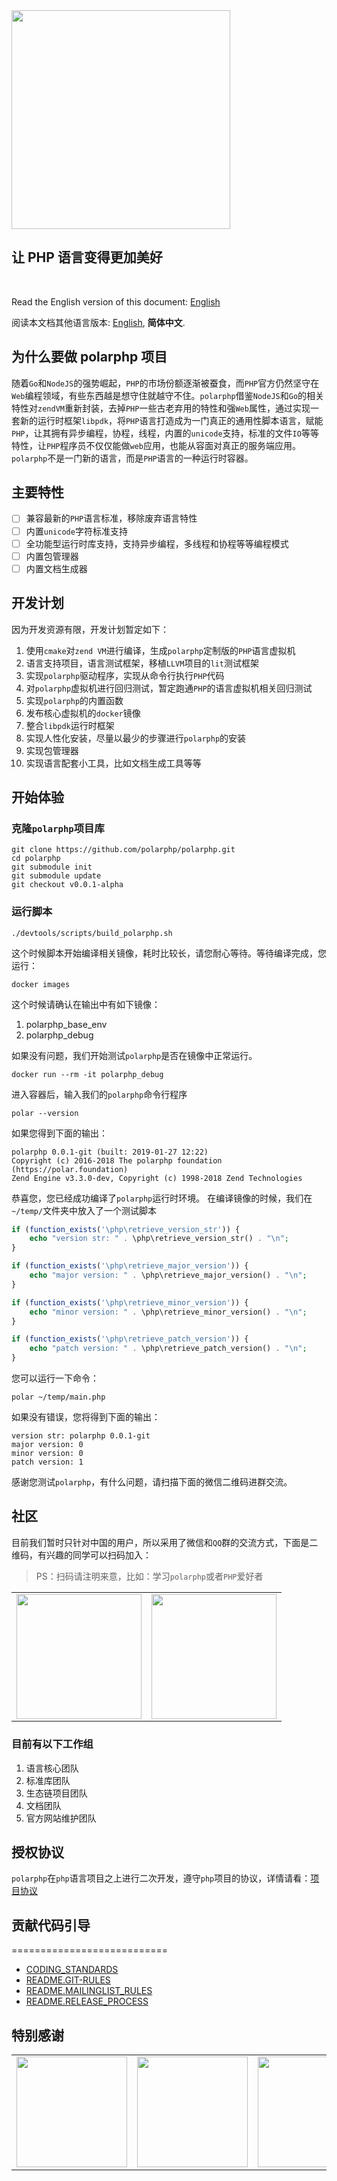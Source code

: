 <img width="350" src ="https://raw.githubusercontent.com/polarphp/polarphp/master/assets/images/polarphp.png"/>

## 让 PHP 语言变得更加美好

<br/>

Read the English version of this document: [English](README.en_US.md)

阅读本文档其他语言版本: [English](README.en_US.md), **简体中文**.

## 为什么要做 polarphp 项目

随着`Go`和`NodeJS`的强势崛起，`PHP`的市场份额逐渐被蚕食，而`PHP`官方仍然坚守在`Web`编程领域，有些东西越是想守住就越守不住。`polarphp`借鉴`NodeJS`和`Go`的相关特性对`zendVM`重新封装，去掉`PHP`一些古老弃用的特性和强`Web`属性，通过实现一套新的运行时框架`libpdk`，将`PHP`语言打造成为一门真正的通用性脚本语言，赋能`PHP`，让其拥有异步编程，协程，线程，内置的`unicode`支持，标准的文件`IO`等等特性，让`PHP`程序员不仅仅能做`web`应用，也能从容面对真正的服务端应用。`polarphp`不是一门新的语言，而是`PHP`语言的一种运行时容器。

## 主要特性

- [ ] 兼容最新的`PHP`语言标准，移除废弃语言特性
- [ ] 内置`unicode`字符标准支持
- [ ] 全功能型运行时库支持，支持异步编程，多线程和协程等等编程模式
- [ ] 内置包管理器
- [ ] 内置文档生成器

## 开发计划

因为开发资源有限，开发计划暂定如下：

1. 使用`cmake`对`zend VM`进行编译，生成`polarphp`定制版的`PHP`语言虚拟机
2. 语言支持项目，语言测试框架，移植`LLVM`项目的`lit`测试框架
3. 实现`polarphp`驱动程序，实现从命令行执行`PHP`代码
4. 对`polarphp`虚拟机进行回归测试，暂定跑通`PHP`的语言虚拟机相关回归测试
5. 实现`polarphp`的内置函数
6. 发布核心虚拟机的`docker`镜像
7. 整合`libpdk`运行时框架
8. 实现人性化安装，尽量以最少的步骤进行`polarphp`的安装
9. 实现包管理器
10. 实现语言配套小工具，比如文档生成工具等等

## 开始体验

### 克隆`polarphp`项目库
```
git clone https://github.com/polarphp/polarphp.git
cd polarphp
git submodule init
git submodule update
git checkout v0.0.1-alpha
```
### 运行脚本
```
./devtools/scripts/build_polarphp.sh
```
这个时候脚本开始编译相关镜像，耗时比较长，请您耐心等待。等待编译完成，您运行：
```
docker images
```
这个时候请确认在输出中有如下镜像：
1. polarphp_base_env
2. polarphp_debug

如果没有问题，我们开始测试`polarphp`是否在镜像中正常运行。
```
docker run --rm -it polarphp_debug
```
进入容器后，输入我们的`polarphp`命令行程序
```
polar --version
```
如果您得到下面的输出：
```
polarphp 0.0.1-git (built: 2019-01-27 12:22)
Copyright (c) 2016-2018 The polarphp foundation (https://polar.foundation)
Zend Engine v3.3.0-dev, Copyright (c) 1998-2018 Zend Technologies
```
恭喜您，您已经成功编译了`polarphp`运行时环境。
在编译镜像的时候，我们在`~/temp/`文件夹中放入了一个测试脚本
```php
if (function_exists('\php\retrieve_version_str')) {
    echo "version str: " . \php\retrieve_version_str() . "\n";
}

if (function_exists('\php\retrieve_major_version')) {
    echo "major version: " . \php\retrieve_major_version() . "\n";
}

if (function_exists('\php\retrieve_minor_version')) {
    echo "minor version: " . \php\retrieve_minor_version() . "\n";
}

if (function_exists('\php\retrieve_patch_version')) {
    echo "patch version: " . \php\retrieve_patch_version() . "\n";
}

```
您可以运行一下命令：
```
polar ~/temp/main.php
```
如果没有错误，您将得到下面的输出：
```
version str: polarphp 0.0.1-git
major version: 0
minor version: 0
patch version: 1
```
感谢您测试`polarphp`，有什么问题，请扫描下面的微信二维码进群交流。

## 社区
目前我们暂时只针对中国的用户，所以采用了微信和`QQ`群的交流方式，下面是二维码，有兴趣的同学可以扫码加入：

> PS：扫码请注明来意，比如：学习`polarphp`或者`PHP`爱好者

</div>
<table>
  <tbody>
    <tr>
      <td align="center" valign="middle">
        <a href="https://www.oschina.net/" target="_blank">
         <img width = "200" src="https://raw.githubusercontent.com/qcoreteam/zendapi/master/assets/images/qq.png"/>
        </a>
      </td>
      <td align="center" valign="middle">
        <a href="https://gitee.com/?from=polarphp.org" target="_blank">
          <img width = "200" src="https://raw.githubusercontent.com/qcoreteam/zendapi/master/assets/images/wechat.png"/></div>
        </a>
      </td>
    </tr><tr></tr>
  </tbody>
</table>

### 目前有以下工作组

1. 语言核心团队
2. 标准库团队
3. 生态链项目团队
4. 文档团队
5. 官方网站维护团队

## 授权协议

`polarphp`在`php`语言项目之上进行二次开发，遵守`php`项目的协议，详情请看：[项目协议](/LICENSE)

## 贡献代码引导
===========================
- [CODING_STANDARDS](CODING_STANDARDS)
- [README.GIT-RULES](docs/README.GIT-RULES)
- [README.MAILINGLIST_RULES](docs/README.MAILINGLIST_RULES)
- [README.RELEASE_PROCESS](docs/README.RELEASE_PROCESS)

## 特别感谢
<!--特别感谢开始-->
<table>
  <tbody>
    <tr>
      <td align="center" valign="middle">
        <a href="https://www.oschina.net/" target="_blank">
          <img width="177px" src="https://raw.githubusercontent.com/polarphp/polarphp/master/assets/images/osc.svg?sanitize=true">
        </a>
      </td>
      <td align="center" valign="middle">
        <a href="https://gitee.com/?from=polarphp.org" target="_blank">
          <img width="177px" src="https://raw.githubusercontent.com/polarphp/polarphp/master/assets/images/gitee.svg?sanitize=true">
        </a>
      </td>
      <td align="center" valign="middle">
        <a href="http://www.hacknown.com/" target="_blank">
          <img width="177px" src="https://raw.githubusercontent.com/polarphp/polarphp/master/assets/images/hacknown.svg?sanitize=true">
        </a>
      </td>
    </tr><tr></tr>
  </tbody>
</table>
<!--特别感谢结束-->
